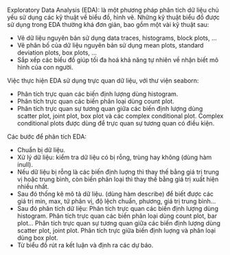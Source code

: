 Exploratory Data Analysis (EDA): là một phương pháp phân tích dữ liệu chủ yếu sử dụng các kỹ thuật về biểu đồ, hình vẽ.
Những kỹ thuật biểu đồ được sử dụng trong EDA thường khá đơn giản, bao gồm một vài kỹ thuật sau:
- Vẽ dữ liệu nguyên bản sử dụng data traces, histograms, block plots, ...
- Vẽ phân bố của dữ liệu nguyên bản sử dụng mean plots, standard deviation plots, box plots, ...
- Sắp xếp các biểu đồ giúp tối đa hoá khả năng tự nhiên về nhận biết mô hình của con người.

Việc thực hiện EDA sử dụng trực quan dữ liệu, với thư viện seaborn:
- Phân tích trực quan các biến định lượng dùng histogram.
- Phân tích trực quan các biến phân loại dùng count plot.
- Phân tích trực quan sự tương quan giữa các biến định lượng dùng scatter plot, joint plot, box plot và các complex conditional plot.
Complex conditional plots được dùng để trực quan sự tương quan có điều kiện.

Các bước để phân tích EDA:
- Chuẩn bị dữ liệu.
- Xử lý dữ liệu: kiểm tra dữ liệu có bị rỗng, trùng hay không (dùng hàm inull).
- Nếu dữ liệu bị rỗng là các biến định luợng thì thay thế bằng giá trị trung vị hoặc trung bình, còn biến phân loại thì thay thế bằng giá trị xuất hiện nhiều nhất.
- Sau đó thống kê mô tả dữ liệu. (dùng hàm describe) để biết được các giá trị min, max, tứ phân vị, độ lệch chuẩn, phương, giá trị trung bình...
- Sau đó phân tích dữ liệu:
            Phân tích trực quan các biến định lượng dùng histogram.
            Phân tích trực quan các biến phân loại dùng count plot, bar plot...
            Phân tích trực quan sự tương quan giữa các biến định lượng dùng scatter plot, joint plot.
            Phân tích trực giữa biến định luợng và phân loại dùng box plot.
- Từ biểu đồ rút ra kết luận và định ra các dự báo.

